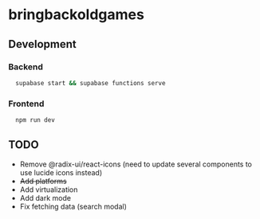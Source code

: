 # bringbackoldgames

## Development

### Backend

```bash
  supabase start && supabase functions serve
```

### Frontend

```bash
  npm run dev
```

## TODO

- Remove @radix-ui/react-icons (need to update several components to use lucide icons instead)
- ~~Add platforms~~
- Add virtualization
- Add dark mode
- Fix fetching data (search modal)
